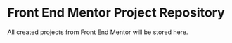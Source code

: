 # Front End Mentor Project Repository
All created projects from Front End Mentor will be stored here.
